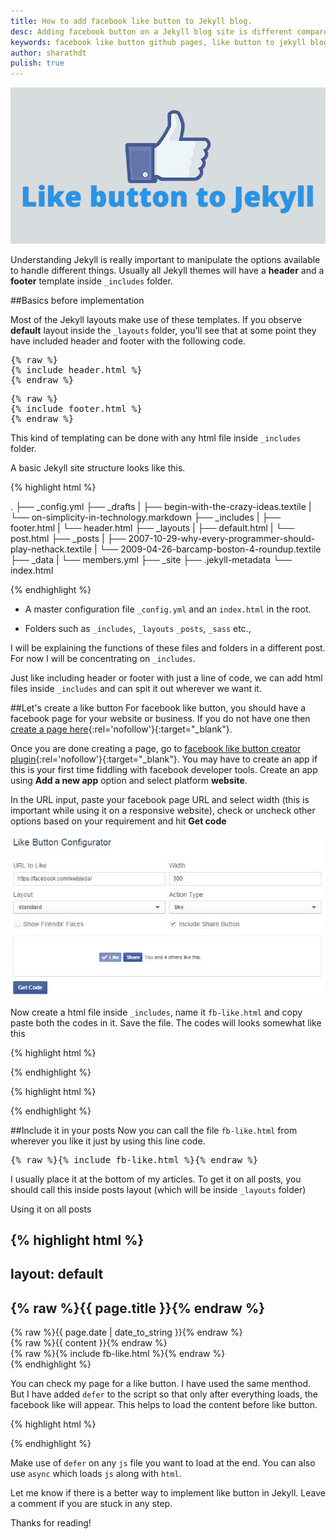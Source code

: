 ```yaml
---
title: How to add facebook like button to Jekyll blog.
desc: Adding facebook button on a Jekyll blog site is different compared to HTML sites. This is because Jekyll blogs have an advantage of including html files which are inside _includes folder. We are taking advantage of this option! 
keywords: facebook like button github pages, like button to jekyll blog
author: sharathdt
pulish: true
---
```


<img alt="" title="" itemprop="thumbnailUrl" src="/images/adding-facebook-like-button-to-jekyll.jpg">

Understanding Jekyll is really important to manipulate the options available to handle different things. Usually all Jekyll themes will have a **header** and a **footer** template inside ```_includes``` folder.

##Basics before implementation

Most of the Jekyll layouts make use of these templates. If you observe **default** layout inside    the ```_layouts``` folder, you'll see that  at some point they have included header and footer with the following code.

<pre>{% raw %}
{% include header.html %}
{% endraw %}</pre>

<pre>{% raw %}
{% include footer.html %}
{% endraw %}</pre>

This kind of templating can be done with any html file inside ```_includes``` folder. 

A basic Jekyll site structure looks like this. 


{% highlight html %}

.
├── _config.yml
├── _drafts
|   ├── begin-with-the-crazy-ideas.textile
|   └── on-simplicity-in-technology.markdown
├── _includes
|   ├── footer.html
|   └── header.html
├── _layouts
|   ├── default.html
|   └── post.html
├── _posts
|   ├── 2007-10-29-why-every-programmer-should-play-nethack.textile
|   └── 2009-04-26-barcamp-boston-4-roundup.textile
├── _data
|   └── members.yml
├── _site
├── .jekyll-metadata
└── index.html

{% endhighlight %}

* A master configuration file ```_config.yml``` and an ```index.html``` in the root.

* Folders such as ```_includes```, ```_layouts``` ```_posts```, ```_sass``` etc.,

I will be explaining the functions of these files and folders in a different post. For now I will be concentrating on ```_includes```.

Just like including header or footer with just a line of code, we can add html files inside ```_includes``` and can spit it out wherever we want it.

##Let's create a like button
For facebook like button, you should have a facebook page for your website or business. If you do not have one then [create a page here](https://www.facebook.com/pages/create/){:rel='nofollow'}{:target="_blank"}.

Once you are done creating a page, go to [facebook like button creator plugin](https://developers.facebook.com/docs/plugins/like-button){:rel='nofollow'}{:target="_blank"}. You may have to create an app if this is your first time fiddling with facebook developer tools. Create an app using **Add a new app** option and select platform **website**.

In the URL input, paste your facebook page URL and select width (this is important while using it on a responsive website), check or uncheck other options based on your requirement and hit **Get code**

![like button to website](/images/how-to-add-facebook-like-button-to-jekyll.jpg)

Now create a html file inside ```_includes```, name it ```fb-like.html``` and copy paste both the codes in it. Save the file.
The codes will looks somewhat like this

{% highlight html %}
<div id="fb-root"></div>
<script>(function(d, s, id) {
  var js, fjs = d.getElementsByTagName(s)[0];
  if (d.getElementById(id)) return;
  js = d.createElement(s); js.id = id;
  js.src = "//connect.facebook.net/en_US/sdk.js#xfbml=1&version=v2.5&appId=1409800511270506";
  fjs.parentNode.insertBefore(js, fjs);
}(document, 'script', 'facebook-jssdk'));</script>
{% endhighlight %}

{% highlight html %}
<div class="fb-like" data-href="https://developers.facebook.com/docs/plugins/" data-layout="standard" data-action="like" data-show-faces="true" data-share="true"></div>
{% endhighlight %}


##Include it in your posts
 Now you can call the file ```fb-like.html``` from wherever you like it just by using this line code. 
 <pre>{% raw %}{% include fb-like.html %}{% endraw %}</pre>
 
I usually place it at the bottom of my articles. To get it on all posts, you should call this inside posts layout (which will be inside ```_layouts``` folder)
 
Using it on all posts
 
{% highlight html %}
---
layout: default
---
<article id="post-page" >
    <h2>{% raw %}{{ page.title }}{% endraw %}</h2>		
	<time datetime="{% raw %}{{ page.date | date_to_xmlschema }}{% endraw %}" class="by-line" >{% raw %}{{ page.date | date_to_string }}{% endraw %}</time>
	<div class="content" >
		 {% raw %}{{ content }}{% endraw %}
	</div>	
	{% raw %}{% include  fb-like.html %}{% endraw %}
     
</article>
 {% endhighlight %}

You can check my page for a like button. I have used the same menthod. But I have added ```defer``` to the script so that only after everything loads, the facebook like will appear. This helps to load the content before like button.

{% highlight html %}
<script defer>(function(d, s, id) {
.
.
.
</script>
{% endhighlight %}

Make use of ```defer``` on any ```js``` file you want to load at the end. You can also use ```async``` which loads ```js``` along with ```html```.

Let me know if there is a better way to implement like button in Jekyll. Leave a comment if you are stuck in any step.

Thanks for reading!
